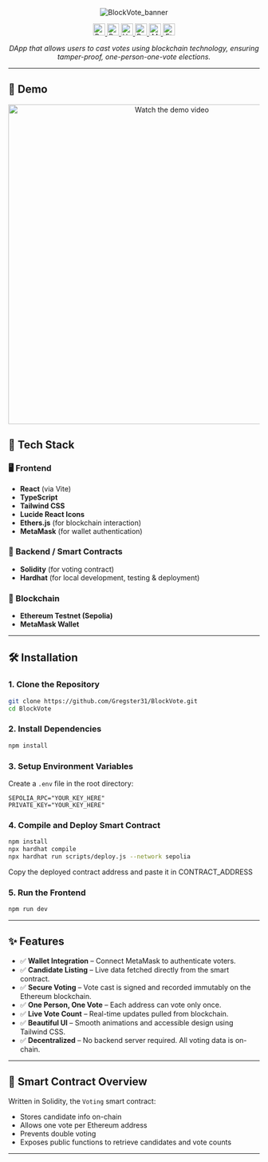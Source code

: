 <p align="center">
  <img src="https://github.com/user-attachments/assets/cd82b910-74f1-4996-9cd7-38008c57b92e" alt="BlockVote_banner" />
</p>

<p align="center">
  <a href="#">
    <img src="https://img.shields.io/badge/Built%20with-Ethers.js-purple" alt="Built with Ethers.js" height="24">
    <img src="https://img.shields.io/badge/Powered%20by-Ethereum-3c3c3d" alt="Powered by Ethereum" height="24">
    <img src="https://img.shields.io/badge/Smart%20Contracts-Hardhat-yellow" alt="Hardhat" height="24">
    <img src="https://img.shields.io/badge/Frontend-React-blue" alt="React" height="24">
    <img src="https://img.shields.io/badge/Web3%20Wallet-MetaMask-f6851b" alt="MetaMask" height="24">
    <img src="https://img.shields.io/badge/Network-Sepolia%20Testnet-5c4ee5" alt="Ethereum Testnet" height="24">
  </a>
</p>

<p align="center">
  <em>DApp that allows users to cast votes using blockchain technology, ensuring tamper-proof, one-person-one-vote elections.</em>
</p>

---

## 🎥 Demo

<p align="center">
  <a href="https://www.youtube.com/watch?v=j6zuWR3-y0A" target="_blank">
    <img src="https://img.youtube.com/vi/j6zuWR3-y0A/0.jpg" alt="Watch the demo video" width="640">
  </a>
</p>

## 🔧 Tech Stack

### 🖥️ Frontend
- **React** (via Vite)
- **TypeScript**
- **Tailwind CSS**
- **Lucide React Icons**
- **Ethers.js** (for blockchain interaction)
- **MetaMask** (for wallet authentication)

### 🔌 Backend / Smart Contracts
- **Solidity** (for voting contract)
- **Hardhat** (for local development, testing & deployment)

### 🔗 Blockchain
- **Ethereum Testnet (Sepolia)**
- **MetaMask Wallet**

---

## 🛠️ Installation

### 1. Clone the Repository
```bash
git clone https://github.com/Gregster31/BlockVote.git
cd BlockVote
```

### 2. Install Dependencies
```bash
npm install
```

### 3. Setup Environment Variables

Create a `.env` file in the root directory:

```env
SEPOLIA_RPC="YOUR_KEY_HERE"
PRIVATE_KEY="YOUR_KEY_HERE"
```

### 4. Compile and Deploy Smart Contract

```bash
npm install
npx hardhat compile
npx hardhat run scripts/deploy.js --network sepolia
```

Copy the deployed contract address and paste it in CONTRACT_ADDRESS

### 5. Run the Frontend

```bash
npm run dev
```

---

## ✨ Features

- ✅ **Wallet Integration** – Connect MetaMask to authenticate voters.
- ✅ **Candidate Listing** – Live data fetched directly from the smart contract.
- ✅ **Secure Voting** – Vote cast is signed and recorded immutably on the Ethereum blockchain.
- ✅ **One Person, One Vote** – Each address can vote only once.
- ✅ **Live Vote Count** – Real-time updates pulled from blockchain.
- ✅ **Beautiful UI** – Smooth animations and accessible design using Tailwind CSS.
- ✅ **Decentralized** – No backend server required. All voting data is on-chain.

---

## 🧠 Smart Contract Overview

Written in Solidity, the `Voting` smart contract:
- Stores candidate info on-chain
- Allows one vote per Ethereum address
- Prevents double voting
- Exposes public functions to retrieve candidates and vote counts

---

